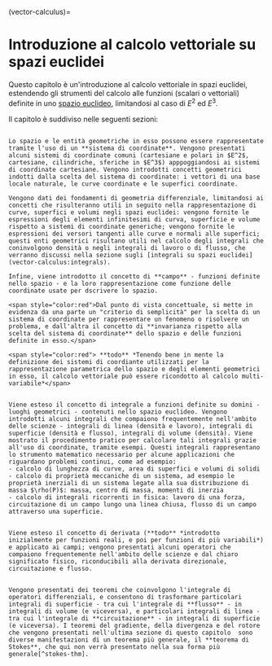 (vector-calculus)=
# Introduzione al calcolo vettoriale su spazi euclidei

Questo capitolo è un'introduzione al calcolo vettoriale in spazi euclidei, estendendo gli strumenti del calcolo alle funzioni (scalari o vettoriali) definite in uno [spazio euclideo](geometry:analytic:euclidean-space), limitandosi al caso di $E^2$ ed $E^3$.

Il capitolo è suddiviso nelle seguenti sezioni:

```{dropdown} [**Cenni di geometria differenziale e descrizione dello spazio con coordinate.**](vector-calculus:geometry)

Lo spazio e le entità geometriche in esso possono essere rappresentate tramite l'uso di un **sistema di coordinate**. Vengono presentati alcuni sistemi di coordinate comuni (cartesiane e polari in $E^2$, cartesiane, cilindriche, sferiche in $E^3$) apppoggiandosi ai sistemi di coordinate cartesiane. Vengono introdotti concetti geometrici indotti dalla scelta del sistema di coordinate: i vettori di una base locale naturale, le curve coordinate e le superfici coordinate.

Vengono dati dei fondamenti di geometria differenziale, limitandosi ai concetti che risulteranno utili in seguito nella rappresentazione di curve, superfici e volumi negli spazi euclidei: vengono fornite le espressioni degli elementi infinitesimi di curva, superficie e volume rispetto a sistemi di coordinate generiche; vengono fornite le espressioni dei versori tangenti alle curve e normali alle superfici; questi enti geometrici risultano utili nel calcolo degli integrali che coninvolgono densità o negli integrali di lavoro o di flusso, che verranno discussi nella sezione sugli [integrali su spazi euclidei](vector-calculus:integrals).

Infine, viene introdotto il concetto di **campo** - funzioni definite nello spazio - e la loro rappresentazione come funzione delle coordinate usate per dscrivere lo spazio.

<span style="color:red">Dal punto di vista concettuale, si mette in evidenza da una parte un "criterio di semplicità" per la scelta di un sistema di coordinate per rappresentare un fenomeno o risolvere un problema, e dall'altra il concetto di **invarianza rispetto alla scelta del sistema di coordinate** dello spazio e delle funzioni definite in esso.</span>

<span style="color:red"> **todo** *Tenendo bene in mente la definizione dei sistemi di coordiante utilizzati per la rappresentazione parametrica dello spazio e degli elementi geometrici in esso, il calcolo vettoriale può essere ricondotto al calcolo multi-variabile*</span>
```

```{dropdown} [**Integrali su domini in spazi euclidei.**](vector-calculus:integrals)

Viene esteso il concetto di integrale a funzioni definite su domini - luoghi geometrici - contenuti nello spazio euclideo. Vengono introdotti alcuni integrali che compaiono frequentemente nell'ambito delle scienze - integrali di linea (densità e lavoro), integrali di superficie (densità e flusso), integrali di volume (densità). Viene mostrato il procedimento pratico per calcolare tali integrali grazie all'uso di coordinate, tramite esempi. Questi integrali rappresentano lo strumento matematico necessario per alcune applicazioni che riguardano problemi continui, come ad esempio:
- calcolo di lunghezza di curve, area di superfici e volumi di solidi
- calcolo di proprietà meccaniche di un sistema, ad esempio le proprietà inerziali di un sistema legate alla sua distribuzione di massa $\rho(P)$: massa, centro di massa, momenti di inerzia
- calcolo di integrali ricorrenti in fisica: lavoro di una forza, circuitazione di un campo lungo una linea chiusa, flusso di un campo attraverso una superficie. 
```

```{dropdown} [**Operatori differenziali in spazi euclidei.**](vector-calculus:derivatives)

Viene esteso il concetto di derivata (**todo** *introdotto inizialmente per funzioni reali, e poi per funzioni di più variabili*) e applicato ai campi; vengono presentati alcuni operatori che compaiono frequentemente nell'ambito delle scienze e dal chiaro significato fisico, riconducibili alla derivata direzionale, circuitazione e flusso.
```

```{dropdown} [**Teorema di Stokes.**](vector-calculus:stokes)

Vengono presentati dei teoremi che coinvolgono l'integrale di operatori differenziali, e consentono di trasformare particolari integrali di superficie - tra cui l'integrale di **flusso** - in integrali di volume (e viceversa), e particolari integrali di linea - tra cui l'integrale di **circuitazione** - in integrali di superficie (e viceversa). I teoremi del gradiente, della divergenza e del rotore che vengono presentati nell'ultima sezione di questo capitolo  sono diverse manifestazioni di un teorema più generale, il **teorema di Stokes**, che qui non verrà presentato nella sua forma più generale[^stokes-thm].
```

[^stokes-thm]: La presentazione della forma generale del teorema di Stokes è ben al di là dello scopo di questo materiale, che si è già spinto in là a sufficienza.


<!--
Viene definito **campo scalare** una funzione $f(P)$ a valori reale definita sui punti $P$ di uno spazio euclideo $E^n$, $f: E^n \rightarrow \mathbb{R}$.
Viene definito **campo vettoriale** una funzione $\vec{f}(P)$ a valori vettoriali definita sui punti $P$ di uno spazio euclideo $E^n$, $\vec{f}: E^n \rightarrow V$.
**todo** *esistono anche i tensori...lo diciamo?*

Il calcolo vettoriale è lo strumento naturale per la descrizione di problemi di geometria e fisica, garantendo l'**invarianza** del problema affrontato dalla descrizione adottata. *esempi: proprietà geometriche, inerziali, flussi e circuitazioni,...*

Una volta introdotta una parametrizzazione dello spazio con un insieme di coordinate $P(q^1,...,q^n)$, il calcolo vettoriale può essere ricondotto al calcolo multi-variabile.


**todo** *Contenuti.*

Operatori differenziali:
- derivata direzionale
- gradiente
- divergenza
- rotore

Integrali:
- calcolo di lunghezze, aree e volumi
- calcolo di proprietà fisiche di un sistema:
  - massa, centro di massa, momenti di inerzia
- calcolo di integrali particolari:
  - integrale di volume
  - flusso attraverso una superficie
  - integrale lungo una curva e circuitazione
-->
